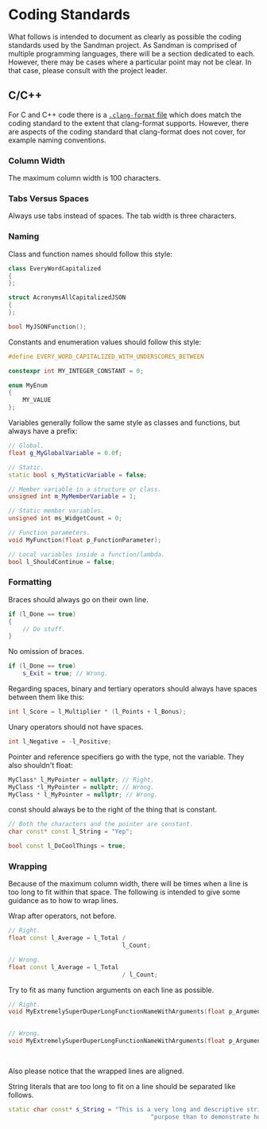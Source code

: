 # Coding Standards

What follows is intended to document as clearly as possible the coding standards used by the Sandman project. As Sandman is comprised of multiple programming languages, there will be a section dedicated to each. However, there may be cases where a particular point may not be clear. In that case, please consult with the project leader.

## C/C++

For C and C++ code there is a [`.clang-format` file](sandman/.clang-format) which does match the coding standard to the extent that clang-format supports. However, there are aspects of the coding standard that clang-format does not cover, for example naming conventions.

### Column Width

The maximum column width is 100 characters.

### Tabs Versus Spaces

Always use tabs instead of spaces. The tab width is three characters.

### Naming

Class and function names should follow this style:

```cpp
class EveryWordCapitalized
{
};

struct AcronymsAllCapitalizedJSON
{
};

bool MyJSONFunction();
```

Constants and enumeration values should follow this style:

```cpp
#define EVERY_WORD_CAPITALIZED_WITH_UNDERSCORES_BETWEEN

constexpr int MY_INTEGER_CONSTANT = 0;

enum MyEnum
{
	MY_VALUE
};
```

Variables generally follow the same style as classes and functions, but always have a prefix:

```cpp
// Global.
float g_MyGlobalVariable = 0.0f;

// Static.
static bool s_MyStaticVariable = false;

// Member variable in a structure or class.
unsigned int m_MyMemberVariable = 1;

// Static member variables.
unsigned int ms_WidgetCount = 0;

// Function parameters.
void MyFunction(float p_FunctionParameter);

// Local variables inside a function/lambda.
bool l_ShouldContinue = false;
```

### Formatting

Braces should always go on their own line. 

```cpp
if (l_Done == true)
{
	// Do stuff.
}
```
No omission of braces.

```cpp
if (l_Done == true)
	s_Exit = true; // Wrong.
```

Regarding spaces, binary and tertiary operators should always have spaces between them like this:

```cpp
int l_Score = l_Multiplier * (l_Points + l_Bonus);
```

Unary operators should not have spaces.

```cpp
int l_Negative = -l_Positive;
```

Pointer and reference specifiers go with the type, not the variable. They also shouldn't float:

```cpp
MyClass* l_MyPointer = nullptr; // Right.
MyClass *l_MyPointer = nullptr; // Wrong.
MyClass * l_MyPointer = nullptr; // Wrong.
```

const should always be to the right of the thing that is constant.

```cpp
// Both the characters and the pointer are constant.
char const* const l_String = "Yep";

bool const l_DoCoolThings = true;
```

### Wrapping

Because of the maximum column width, there will be times when a line is too long to fit within that space. The following is intended to give some guidance as to how to wrap lines.

Wrap after operators, not before.

```cpp
// Right.
float const l_Average = l_Total / 
								l_Count;

// Wrong.
float const l_Average = l_Total
								/ l_Count;
```

Try to fit as many function arguments on each line as possible.

```cpp
// Right.
void MyExtremelySuperDuperLongFunctionNameWithArguments(float p_Argument1, float p_Argument2, 
																		  float p_Argument3);

// Wrong.
void MyExtremelySuperDuperLongFunctionNameWithArguments(float p_Argument1, 
																		  float p_Argument2, 
																		  float p_Argument3);
```

Also please notice that the wrapped lines are aligned.

String literals that are too long to fit on a line should be separated like follows.

```cpp
static char const* s_String = "This is a very long and descriptive string which has no other "
										"purpose than to demonstrate how to wrap a string literal.";
```